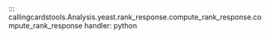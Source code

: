 ::: callingcardstools.Analysis.yeast.rank_response.compute_rank_response.compute_rank_response
    handler: python